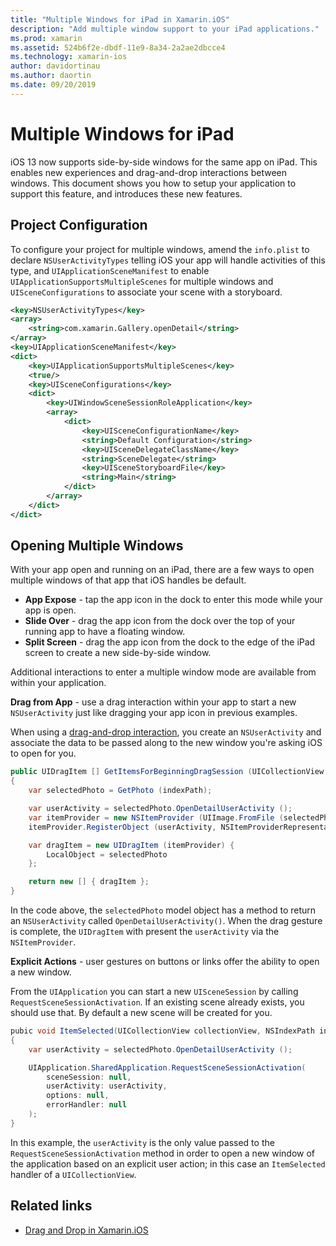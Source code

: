 ```yaml
---
title: "Multiple Windows for iPad in Xamarin.iOS"
description: "Add multiple window support to your iPad applications."
ms.prod: xamarin
ms.assetid: 524b6f2e-dbdf-11e9-8a34-2a2ae2dbcce4
ms.technology: xamarin-ios
author: davidortinau
ms.author: daortin
ms.date: 09/20/2019
---
```


# Multiple Windows for iPad

iOS 13 now supports side-by-side windows for the same app on iPad. This enables new experiences and drag-and-drop interactions between windows. This document shows you how to setup your application to support this feature, and introduces these new features. 

## Project Configuration

To configure your project for multiple windows, amend the `info.plist` to declare `NSUserActivityTypes` telling iOS your app will handle activities of this type, and `UIApplicationSceneManifest` to enable `UIApplicationSupportsMultipleScenes` for multiple windows and `UISceneConfigurations` to associate your scene with a storyboard.

```xml
<key>NSUserActivityTypes</key>
<array>
    <string>com.xamarin.Gallery.openDetail</string>
</array>
<key>UIApplicationSceneManifest</key>
<dict>
    <key>UIApplicationSupportsMultipleScenes</key>
    <true/>
    <key>UISceneConfigurations</key>
    <dict>
        <key>UIWindowSceneSessionRoleApplication</key>
        <array>
            <dict>
                <key>UISceneConfigurationName</key>
                <string>Default Configuration</string>
                <key>UISceneDelegateClassName</key>
                <string>SceneDelegate</string>
                <key>UISceneStoryboardFile</key>
                <string>Main</string>
            </dict>
        </array>
    </dict>
</dict>
```

## Opening Multiple Windows

With your app open and running on an iPad, there are a few ways to open multiple windows of that app that iOS handles be default.

* **App Expose** - tap the app icon in the dock to enter this mode while your app is open.
* **Slide Over** - drag the app icon from the dock over the top of your running app to have a floating window.
* **Split Screen** - drag the app icon from the dock to the edge of the iPad screen to create a new side-by-side window.

Additional interactions to enter a multiple window mode are available from within your application.

**Drag from App** - use a drag interaction within your app to start a new `NSUserActivity` just like dragging your app icon in previous examples.

When using a [drag-and-drop interaction][0], you create an `NSUserActivity` and associate the data to be passed along to the new window you're asking iOS to open for you.

```csharp
public UIDragItem [] GetItemsForBeginningDragSession (UICollectionView collectionView, IUIDragSession session, NSIndexPath indexPath)
{
    var selectedPhoto = GetPhoto (indexPath);

    var userActivity = selectedPhoto.OpenDetailUserActivity ();
    var itemProvider = new NSItemProvider (UIImage.FromFile (selectedPhoto.Name));
    itemProvider.RegisterObject (userActivity, NSItemProviderRepresentationVisibility.All);

    var dragItem = new UIDragItem (itemProvider) {
        LocalObject = selectedPhoto
    };

    return new [] { dragItem };
}

```

In the code above, the `selectedPhoto` model object has a method to return an `NSUserActivity` called `OpenDetailUserActivity()`. When the drag gesture is complete, the `UIDragItem` with present the `userActivity` via the `NSItemProvider`.

**Explicit Actions** - user gestures on buttons or links offer the ability to open a new window.

From the `UIApplication` you can start a new `UISceneSession` by calling `RequestSceneSessionActivation`. If an existing scene already exists, you should use that. By default a new scene will be created for you.

```csharp
pubic void ItemSelected(UICollectionView collectionView, NSIndexPath indexPath)
{
    var userActivity = selectedPhoto.OpenDetailUserActivity ();

    UIApplication.SharedApplication.RequestSceneSessionActivation(
        sceneSession: null,
        userActivity: userActivity,
        options: null,
        errorHandler: null
    );
}
```

In this example, the `userActivity` is the only value passed to the `RequestSceneSessionActivation` method in order to open a new window of the application based on an explicit user action; in this case an `ItemSelected` handler of a `UICollectionView`.

## Related links

* [Drag and Drop in Xamarin.iOS][0]

[0]: ~/ios/platform/introduction-to-ios11/drag-and-drop.md
